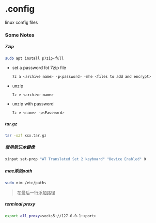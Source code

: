 # .config
linux config files

### Some Notes

##### 7zip
```bash
sudo apt install p7zip-full
```
- set a password fot 7zip file
  ```bash
  7z a <archive name> -p<password> -mhe <files to add and encrypt>
  ```
- unzip 
  ```bash
  7z e <archive name>
  ```
- unzip with password
  ```bash
  7z e <name> -p<Password>
  ```

##### tar.gz
```bash
tar -xzf xxx.tar.gz
```

##### 禁用笔记本键盘
```bash
xinput set-prop "AT Translated Set 2 keyboard" "Device Enabled" 0
```


##### mac添加path
```bash
sudo vim /etc/paths
```
> 在最后一行添加路径

##### terminal proxy
```bash
export all_proxy=socks5://127.0.0.1:<port>
```

